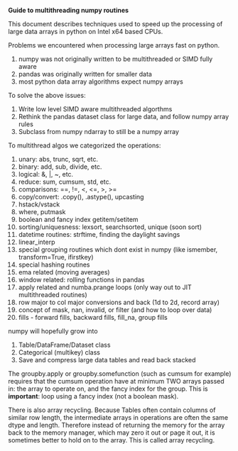 **Guide to multithreading numpy routines**

This document describes techniques used to speed up the processing of large data arrays in python on Intel x64 based CPUs.

Problems we encountered when processing large arrays fast on python.
   1) numpy was not originally written to be multithreaded or SIMD fully aware
   2) pandas was originally written for smaller data
   3) most python data array algorithms expect numpy arrays

To solve the above issues:
1) Write low level SIMD aware multithreaded algorthms
2) Rethink the pandas dataset class for large data, and follow numpy array rules
3) Subclass from numpy ndarray to still be a numpy array

To multithread algos we categorized the operations:
1) unary: abs, trunc, sqrt, etc.
2) binary: add, sub, divide, etc.
3) logical: &, |, ~, etc.
4) reduce: sum, cumsum, std, etc.
5) comparisons: ==, !=, <, <=, >, >=
6) copy/convert: .copy(), .astype(), upcasting
7) hstack/vstack
8) where, putmask
9) boolean and fancy index getitem/setitem
10) sorting/uniquesness: lexsort, searchsorted, unique (soon sort)
11) datetime routines: strftime, finding the daylight savings
12) linear_interp
13) special grouping routines which dont exist in numpy (like ismember, transform=True, ifirstkey)
14) special hashing routines
15) ema related (moving averages)
16) window related: rolling functions in pandas
17) apply related and numba.prange loops (only way out to JIT multithreaded routines)
18) row major to col major conversions and back (1d to 2d, record array)
19) concept of mask, nan, invalid, or filter (and how to loop over data)
20) fills - forward fills, backward fills, fill_na, group fills

numpy will hopefully grow into
1) Table/DataFrame/Dataset class
2) Categorical (multikey) class
3) Save and compress large data tables and read back stacked

The groupby.apply or groupby.somefunction (such as cumsum for example) requires that the cumsum operation have at minimum TWO arrays passed in: the array to operate on, and the fancy index for the group.  This is **important**: loop using a fancy index (not a boolean mask).

There is also array recycling.  Because Tables often contain columns of similar row length, the intermediate arrays in operations are often the same dtype and length.  Therefore instead of returning the memory for the array back to the memory manager, which may zero it out or page it out, it is sometimes better to hold on to the array.  This is called array recycling.
